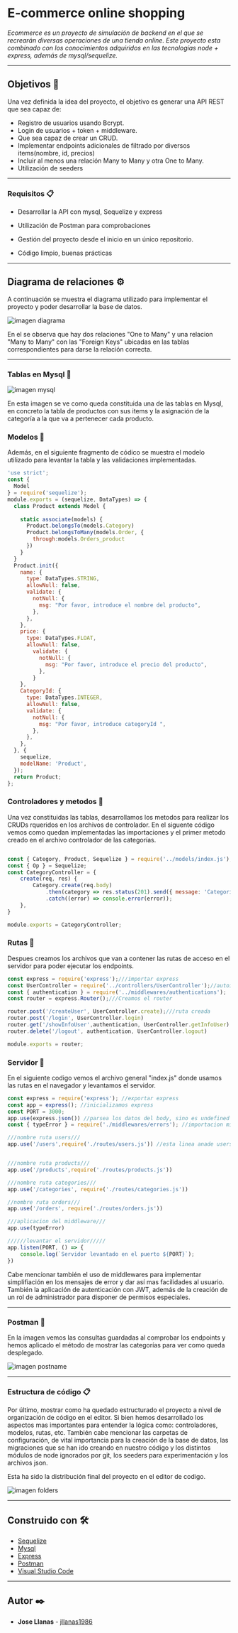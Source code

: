 # E-commerce online shopping

_Ecommerce es un proyecto de simulación de backend en el que se recrearán diversas operaciones de una tienda online. Este proyecto esta combinado con los conocimientos adquiridos en las
tecnologías node + express, además de mysql/sequelize._
___
## Objetivos 🚀

Una vez definida la idea del proyecto, el objetivo es generar una API REST que sea capaz de:

* Registro de usuarios usando Bcrypt.
* Login de usuarios + token + middleware.
* Que sea capaz de crear un CRUD.
* Implementar endpoints adicionales de filtrado por diversos items(nombre, id, precios)
* Incluir al menos una relación Many to Many y otra One to Many.
* Utilización de seeders

***
### Requisitos 📋

* Desarrollar la API con mysql, Sequelize y express

* Utilización de Postman para comprobaciones

* Gestión del proyecto desde el inicio en un único repositorio.

* Código limpio, buenas prácticas

___


## Diagrama de relaciones ⚙️

A continuación se muestra el diagrama utilizado para implementar el proyecto y poder desarrollar la base de datos.

![imagen diagrama](./images/diagrama.png)

En el se observa que hay dos relaciones "One to Many" y una relacion "Many to Many" con las "Foreign Keys" ubicadas en las tablas correspondientes para darse la relación correcta.

---

### Tablas en Mysql 🔩

![imagen mysql](./images/mysql.png)

En esta imagen se ve como queda constituida una de las tablas en Mysql, en concreto la tabla de productos con sus items y la asignación de la categoría a la que va a pertenecer cada producto.

### Modelos 🔩

Además, en el siguiente fragmento de códico se muestra el modelo utilizado para levantar la tabla y las validaciones implementadas.
```js
'use strict';
const {
  Model
} = require('sequelize');
module.exports = (sequelize, DataTypes) => {
  class Product extends Model {
    
    static associate(models) {
      Product.belongsTo(models.Category)
      Product.belongsToMany(models.Order, {
        through:models.Orders_product
      })
    }
  }
  Product.init({
    name: { 
      type: DataTypes.STRING,
      allowNull: false,
      validate: {
        notNull: {
          msg: "Por favor, introduce el nombre del producto",
        },
      },
    },
    price: {
      type: DataTypes.FLOAT,
      allowNull: false,
        validate: {
          notNull: {
            msg: "Por favor, introduce el precio del producto",
          },
        }
    },
    CategoryId: {
      type: DataTypes.INTEGER,
      allowNull: false,
      validate: {
        notNull: {
          msg: "Por favor, introduce categoryId ",
        },
      },
    },
  }, {
    sequelize,
    modelName: 'Product',
  });
  return Product;
};
```
### Controladores y metodos 🔩

Una vez constituidas las tablas, desarrollamos los metodos para realizar los CRUDs rqueridos en los archivos de controlador. En el siguente código vemos como quedan implementadas las importaciones y el primer metodo creado en el archivo controlador de las categorías.

```js

const { Category, Product, Sequelize } = require('../models/index.js'); 
const { Op } = Sequelize;
const CategoryController = {
    create(req, res) {
        Category.create(req.body)
            .then(category => res.status(201).send({ message: 'Categoria creada con éxito', category }))
            .catch((error) => console.error(error));
    },
}

module.exports = CategoryController;
```

### Rutas 🔩

Despues creamos los archivos que van a contener las rutas de acceso en el servidor para poder ejecutar los endpoints.

```js
const express = require('express');///importar express
const UserController = require('../controllers/UserController');//autoimportación
const { authentication } = require('../middlewares/authentications');
const router = express.Router();///Creamos el router

router.post('/createUser', UserController.create);///ruta creada
router.post('/login', UserController.login)
router.get('/showInfoUser',authentication, UserController.getInfoUser)
router.delete('/logout', authentication, UserController.logout)

module.exports = router;
```
### Servidor 🔩

En el siguiente codigo vemos el archivo general "index.js" donde usamos las rutas en el navegador y levantamos el servidor.

```js
const express = require('express'); //exportar express
const app = express(); //inicializamos express 
const PORT = 3000;
app.use(express.json()) //parsea los datos del body, sino es undefined
const { typeError } = require('./middlewares/errors'); //importacion middleware error

///nombre ruta users///
app.use('/users',require('./routes/users.js')) //esta linea anade users a la ruta del servidor//


///nombre ruta products///
app.use('/products',require('./routes/products.js'))

///nombre ruta categories///
app.use('/categories', require('./routes/categories.js'))

//nombre ruta orders///
app.use('/orders', require('./routes/orders.js'))

///aplicacion del middleware///
app.use(typeError)

//////levantar el servidor/////
app.listen(PORT, () => {
    console.log(`Servidor levantado en el puerto ${PORT}`);
})
```
Cabe mencionar también el uso de middlewares para implementar simplifiación en los mensajes de error y dar así mas facilidades al usuario. También la aplicación de autenticación con JWT, además de la creación de un rol de administrador para disponer de permisos especiales.

---
### Postman 🔩

En la imagen vemos las consultas guardadas al comprobar los endpoints y hemos aplicado el método de mostrar las categorías para ver como queda desplegado.

![imagen postname](./images/postman.png)

---

### Estructura de código 📋
Por último, mostrar como ha quedado estructurado el proyecto a nivel de organización de código en el editor. Si bien hemos desarrollado los aspectos mas importantes para entender la lógica como: controladores, modelos, rutas, etc. También cabe mencionar las carpetas de configuración, de vital importancia para la creación de la base de datos, las migraciones que se han ido creando en nuestro código y los distintos módulos de node ignorados por git, los seeders para experimentación y los archivos json.

Esta ha sido la distribución final del proyecto en el editor de codigo.

![imagen folders](./images/carpetasCode.png)

---
## Construido con 🛠️

* [Sequelize](https://sequelize.org/)
* [Mysql](https://www.mysql.com/)
* [Express](https://expressjs.com/es/)
* [Postman](https://www.postman.com/)
* [Visual Studio Code](https://code.visualstudio.com/)
---
## Autor ✒️

* **Jose Llanas** - [jllanas1986](https://github.com/jllanas1986)